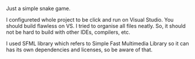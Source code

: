 Just a simple snake game.

I configureted whole project to be click and run on Visual Studio. You should build flawless on VS.
I tried to organise all files neatly. So, it should not be hard to build with other IDEs, compilers, etc.

I used SFML library which refers to Simple Fast Multimedia Library so it can has its own dependencies and licenses, so be aware of that.